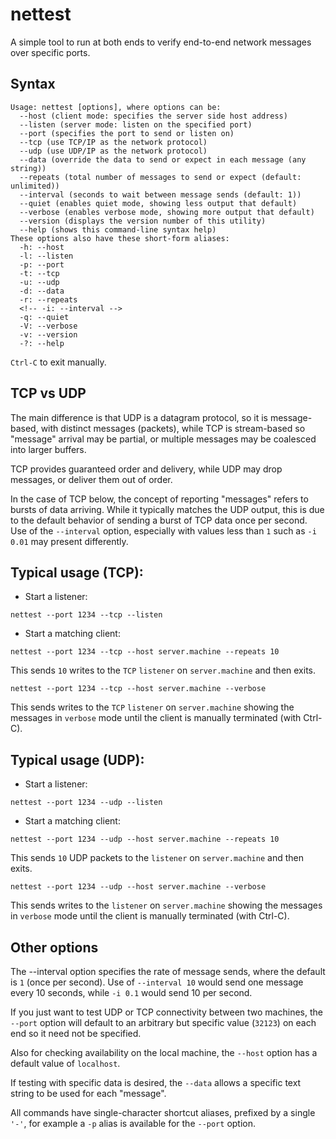 # nettest
A simple tool to run at both ends to verify end-to-end network messages over specific ports.

## Syntax
```
Usage: nettest [options], where options can be:
  --host (client mode: specifies the server side host address)
  --listen (server mode: listen on the specified port)
  --port (specifies the port to send or listen on)
  --tcp (use TCP/IP as the network protocol)
  --udp (use UDP/IP as the network protocol)
  --data (override the data to send or expect in each message (any string))
  --repeats (total number of messages to send or expect (default: unlimited))
  --interval (seconds to wait between message sends (default: 1))
  --quiet (enables quiet mode, showing less output that default)
  --verbose (enables verbose mode, showing more output that default)
  --version (displays the version number of this utility)
  --help (shows this command-line syntax help)
These options also have these short-form aliases:
  -h: --host
  -l: --listen
  -p: --port
  -t: --tcp
  -u: --udp
  -d: --data
  -r: --repeats
  <!-- -i: --interval -->
  -q: --quiet
  -V: --verbose
  -v: --version
  -?: --help
  ```
`Ctrl-C` to exit manually.

## TCP vs UDP
The main difference is that UDP is a datagram protocol, so it is message-based, with distinct messages (packets), while TCP is stream-based so "message" arrival may be partial, or multiple messages may be coalesced into larger buffers.

TCP provides guaranteed order and delivery, while UDP may drop messages, or deliver them out of order.

In the case of TCP below, the concept of reporting "messages" refers to bursts of data arriving. While it typically matches the UDP output, this is due to the default behavior of sending a burst of TCP data once per second. Use of the `--interval` option, especially with values less than `1` such as `-i 0.01` may present differently.

## Typical usage (TCP):
- Start a listener:
```
nettest --port 1234 --tcp --listen
```
- Start a matching client:
```
nettest --port 1234 --tcp --host server.machine --repeats 10
```
This sends `10` writes to the `TCP` `listener` on `server.machine` and then exits.
```
nettest --port 1234 --tcp --host server.machine --verbose
```
This sends writes to the `TCP` `listener` on `server.machine` showing the messages in `verbose` mode until the client is manually terminated (with Ctrl-C).

## Typical usage (UDP):

- Start a listener:
```
nettest --port 1234 --udp --listen
```
- Start a matching client:
```
nettest --port 1234 --udp --host server.machine --repeats 10
```
This sends `10` UDP packets to the `listener` on `server.machine` and then exits.
```
nettest --port 1234 --udp --host server.machine --verbose
```
This sends writes to the `listener` on `server.machine` showing the messages in `verbose` mode until the client is manually terminated (with Ctrl-C).

## Other options
The --interval option specifies the rate of message sends, where the default is `1` (once per second). Use of `--interval 10` would send one message every 10 seconds, while `-i 0.1` would send 10 per second.

If you just want to test UDP or TCP connectivity between two machines, the `--port` option will default to an arbitrary but specific value (`32123`) on each end so it need not be specified.

Also for checking availability on the local machine, the `--host` option has a default value of `localhost`.

If testing with specific data is desired, the `--data` allows a specific text string to be used for each "message".

All commands have single-character shortcut aliases, prefixed by a single `'-'`, for example a `-p` alias is available for the `--port` option.
